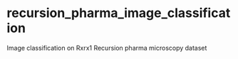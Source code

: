 # recursion_pharma_image_classification
Image classification on Rxrx1 Recursion pharma microscopy dataset
